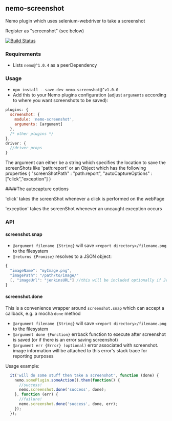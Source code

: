 ## nemo-screenshot

Nemo plugin which uses selenium-webdriver to take a screenshot

Register as "screenshot" (see below)

[![Build Status](https://travis-ci.org/paypal/nemo-screenshot.svg?branch=master)](https://travis-ci.org/paypal/nemo-screenshot)

### Requirements

* Lists `nemo@^1.0.4` as a peerDependency

### Usage

* `npm install --save-dev nemo-screenshot@^v1.0.0`
* Add this to your Nemo plugins configuration (adjust `arguments` according to where you want screenshots to be saved):
```javascript
plugins: {
  screenshot: {
    module: 'nemo-screenshot',
    arguments: [argument]
  },
  /* other plugins */
},
driver: {
  //driver props
}
```
The argument can either be a string which specifies the location to save the screenShots like  'path:report' or 
 an Object which has the following properties
{
        "screenShotPath" : "path:report",
        "autoCaptureOptions" : ["click","exception"]
}

####The autocapture options

'click' takes the screenShot whenever a click is performed on the webPage
  
'exception' takes the screenShot whenever an uncaught exception occurs  
   

### API

#### screenshot.snap

* `@argument filename {String}` will save `<report directory>/filename.png` to the filesystem
* `@returns {Promise}` resolves to a JSON object:

```javascript
{
  "imageName": "myImage.png",
  "imagePath": "/path/to/image/"
  [, "imageUrl": "jenkinsURL"] //this will be included optionally if Jenkins environment variables are present
}
```

#### screenshot.done

This is a convenience wrapper around `screenshot.snap` which can accept a callback, e.g. a mocha `done` method

* `@argument filename {String}` will save `<report directory>/filename.png` to the filesystem
* `@argument done {Function}` errback function to execute after screenshot is saved (or if there is an error saving screenshot)
* `@argument err {Error} (optional)` error associated with screenshot. image information will be attached to this error's stack trace for reporting purposes

Usage example:

```javascript
  it('will do some stuff then take a screenshot', function (done) {
    nemo.somePlugin.someAction().then(function() {
      //success!
      nemo.screenshot.done('success', done);
    }, function (err) {
      //failure!
      nemo.screenshot.done('success', done, err);
    });
  });
```
